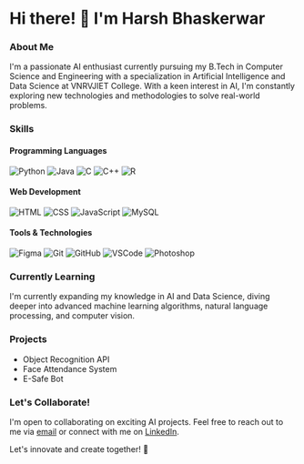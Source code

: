 # Hi there! 👋 I'm Harsh Bhaskerwar

### About Me

I'm a passionate AI enthusiast currently pursuing my B.Tech in Computer Science and Engineering with a specialization in Artificial Intelligence and Data Science at VNRVJIET College. With a keen interest in AI, I'm constantly exploring new technologies and methodologies to solve real-world problems.

### Skills

#### Programming Languages
![Python](https://skillicons.dev/icons?i=python) ![Java](https://skillicons.dev/icons?i=java) ![C](https://skillicons.dev/icons?i=c) ![C++](https://skillicons.dev/icons?i=cpp) ![R](https://skillicons.dev/icons?i=r)

#### Web Development
![HTML](https://skillicons.dev/icons?i=html) ![CSS](https://skillicons.dev/icons?i=css) ![JavaScript](https://skillicons.dev/icons?i=javascript) ![MySQL](https://skillicons.dev/icons?i=mysql)

#### Tools & Technologies
![Figma](https://skillicons.dev/icons?i=figma) ![Git](https://skillicons.dev/icons?i=git) ![GitHub](https://skillicons.dev/icons?i=github) ![VSCode](https://skillicons.dev/icons?i=vscode) ![Photoshop](https://skillicons.dev/icons?i=photoshop)

### Currently Learning
I'm currently expanding my knowledge in AI and Data Science, diving deeper into advanced machine learning algorithms, natural language processing, and computer vision.

### Projects

- Object Recognition API 
- Face Attendance System
- E-Safe Bot

### Let's Collaborate!
I'm open to collaborating on exciting AI projects. Feel free to reach out to me via [email](mailto:harshbhaskerwar28@example.com) or connect with me on [LinkedIn](https://linkedin.com/in/harshbhaskerwar28).

Let's innovate and create together! 🚀
